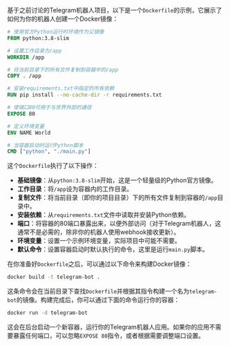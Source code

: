 基于之前讨论的Telegram机器人项目，以下是一个`Dockerfile`的示例，它展示了如何为你的机器人创建一个Docker镜像：

```Dockerfile
# 使用官方Python运行时环境作为父镜像
FROM python:3.8-slim

# 设置工作目录为/app
WORKDIR /app

# 将当前目录下的所有文件复制到容器中的/app
COPY . /app

# 安装requirements.txt中指定的所有依赖
RUN pip install --no-cache-dir -r requirements.txt

# 使端口80可用于与世界外部的通信
EXPOSE 80

# 定义环境变量
ENV NAME World

# 当容器启动时运行Python脚本
CMD ["python", "./main.py"]
```

这个`Dockerfile`执行了以下操作：

- **基础镜像**：从`python:3.8-slim`开始，这是一个轻量级的Python官方镜像。
- **工作目录**：将`/app`设为容器内的工作目录。
- **复制文件**：将当前目录（即你的项目目录）下的所有文件复制到容器的`/app`目录中。
- **安装依赖**：从`requirements.txt`文件中读取并安装Python依赖。
- **端口**：将容器的80端口暴露出来，以便外部访问（对于Telegram机器人，这通常不是必需的，除非你的机器人使用webhook接收更新）。
- **环境变量**：设置一个示例环境变量，实际项目中可能不需要。
- **默认命令**：设置容器启动时默认执行的命令，这里是运行`main.py`脚本。

在你准备好`Dockerfile`之后，可以通过以下命令来构建Docker镜像：

```bash
docker build -t telegram-bot .
```

这条命令会在当前目录下查找`Dockerfile`并根据其指令构建一个名为`telegram-bot`的镜像。构建完成后，你可以通过下面的命令运行你的容器：

```bash
docker run -d telegram-bot
```

这会在后台启动一个新容器，运行你的Telegram机器人应用。如果你的应用不需要暴露任何端口，可以忽略`EXPOSE 80`指令，或者根据需要调整端口设置。
